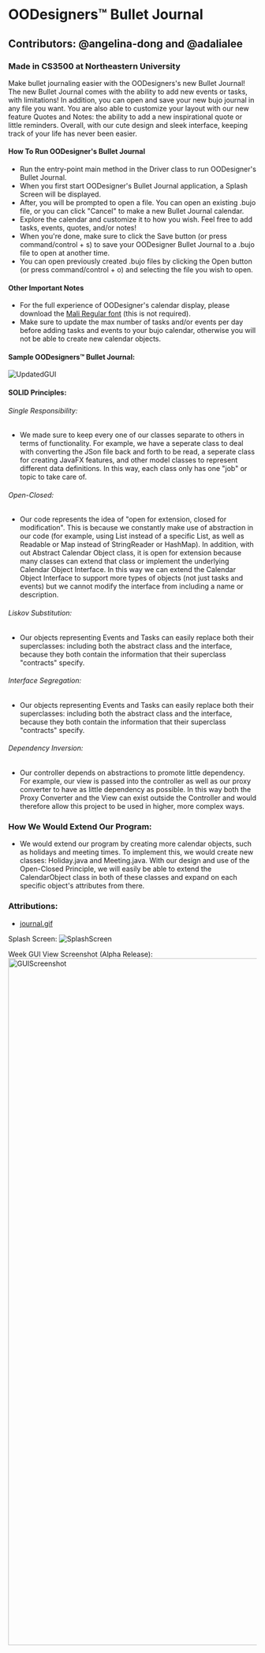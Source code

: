 # OODesigners:tm: Bullet Journal
## Contributors: @angelina-dong and @adalialee
### Made in CS3500 at Northeastern University
Make bullet journaling easier with the OODesigners's new Bullet Journal! The new Bullet Journal comes with the ability to add new events or tasks, with limitations! In addition, you can open and save your new bujo journal in any file you want. You are also able to customize your layout with our new feature Quotes and Notes: the ability to add a new inspirational quote or little reminders. Overall, with our cute design and sleek interface, keeping track of your life has never been easier.

#### How To Run OODesigner's Bullet Journal
- Run the entry-point main method in the Driver class to run OODesigner's Bullet Journal.
- When you first start OODesigner's Bullet Journal application, a Splash Screen will be displayed.
- After, you will be prompted to open a file. You can open an existing .bujo file, or you can click "Cancel" to make a new Bullet Journal calendar.
- Explore the calendar and customize it to how you wish. Feel free to add tasks, events, quotes, and/or notes!
- When you're done, make sure to click the Save button (or press command/control + s) to save your OODesigner Bullet Journal to a .bujo file to open at another time.
- You can open previously created .bujo files by clicking the Open button (or press command/control + o) and selecting the file you wish to open.

#### Other Important Notes
- For the full experience of OODesigner's calendar display, please download the [Mali Regular font](https://fonts.google.com/specimen/Mali) (this is not required).
- Make sure to update the max number of tasks and/or events per day before adding tasks and events to your bujo calendar, otherwise you will not be able to create new calendar objects.

#### Sample OODesigners:tm: Bullet Journal:
![UpdatedGUI](https://github.com/CS-3500-OOD/pa05-oodesigners/assets/119459688/14628da4-a3f7-458a-98da-b1f47e413578)

#### SOLID Principles:
###### Single Responsibility:
- We made sure to keep every one of our classes separate to others in terms of functionality. For example, we have a seperate class to deal with converting the JSon file back and forth to be read, a seperate class for creating JavaFX features, and other model classes to represent different data definitions. In this way, each class only has one "job" or topic to take care of.

###### Open-Closed:
- Our code represents the idea of "open for extension, closed for modification". This is because we constantly make use of abstraction in our code (for example, using List instead of a specific List, as well as Readable or Map instead of StringReader or HashMap). In addition, with out Abstract Calendar Object class, it is open for extension because many classes can extend that class or implement the underlying Calendar Object Interface. In this way we can extend the Calendar Object Interface to support more types of objects (not just tasks and events) but we cannot modify the interface from including a name or description.

###### Liskov Substitution:
- Our objects representing Events and Tasks can easily replace both their superclasses: including both the abstract class and the interface, because they both contain the information that their superclass "contracts" specify.

###### Interface Segregation:
- Our objects representing Events and Tasks can easily replace both their superclasses: including both the abstract class and the interface, because they both contain the information that their superclass "contracts" specify.

###### Dependency Inversion:
- Our controller depends on abstractions to promote little dependency. For example, our view is passed into the controller as well as our proxy converter to have as little dependency as possible. In this way both the Proxy Converter and the View can exist outside the Controller and would therefore allow this project to be used in higher, more complex ways.

### How We Would Extend Our Program:
- We would extend our program by creating more calendar objects, such as holidays and meeting times. To implement this, we would create new classes: Holiday.java and Meeting.java. With our design and use of the Open-Closed Principle, we will easily be able to extend the CalendarObject class in both of these classes and expand on each specific object's attributes from there.

### Attributions:
- [journal.gif](https://giphy.com/stickers/november-journaling-foopklo-xix1onOcFoBdLHjWaS)

Splash Screen:
![SplashScreen](https://github.com/CS-3500-OOD/pa05-oodesigners/assets/119459688/1ec157d4-6ca1-4eaa-a711-5efd4eda473c)

Week GUI View Screenshot (Alpha Release):
<img width="1393" alt="GUIScreenshot" src="https://github.com/CS-3500-OOD/pa05-oodesigners/assets/119459688/887ac6d3-719f-4ed3-a05f-7cd35d6d74f8">
